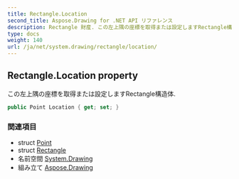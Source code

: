 ```yaml
---
title: Rectangle.Location
second_title: Aspose.Drawing for .NET API リファレンス
description: Rectangle 財産. この左上隅の座標を取得または設定しますRectangle構造体.
type: docs
weight: 140
url: /ja/net/system.drawing/rectangle/location/
---
```

## Rectangle.Location property

この左上隅の座標を取得または設定しますRectangle構造体.

```csharp
public Point Location { get; set; }
```

### 関連項目

* struct [Point](../../point/)
* struct [Rectangle](../)
* 名前空間 [System.Drawing](../../rectangle/)
* 組み立て [Aspose.Drawing](../../../)


